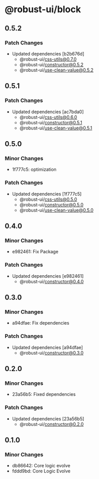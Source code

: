 # @robust-ui/block

## 0.5.2

### Patch Changes

- Updated dependencies [b2b676d]
  - @robust-ui/css-utils@0.7.0
  - @robust-ui/constructor@0.5.2
  - @robust-ui/use-clean-value@0.5.2

## 0.5.1

### Patch Changes

- Updated dependencies [ac7bda0]
  - @robust-ui/css-utils@0.6.0
  - @robust-ui/constructor@0.5.1
  - @robust-ui/use-clean-value@0.5.1

## 0.5.0

### Minor Changes

- 1f777c5: optimization

### Patch Changes

- Updated dependencies [1f777c5]
  - @robust-ui/css-utils@0.5.0
  - @robust-ui/constructor@0.5.0
  - @robust-ui/use-clean-value@0.5.0

## 0.4.0

### Minor Changes

- e982461: Fix Package

### Patch Changes

- Updated dependencies [e982461]
  - @robust-ui/constructor@0.4.0

## 0.3.0

### Minor Changes

- a94dfae: Fix dependencies

### Patch Changes

- Updated dependencies [a94dfae]
  - @robust-ui/constructor@0.3.0

## 0.2.0

### Minor Changes

- 23a56b5: Fixed dependencies

### Patch Changes

- Updated dependencies [23a56b5]
  - @robust-ui/constructor@0.2.0

## 0.1.0

### Minor Changes

- db86642: Core logic evolve
- fddd9bd: Core Logic Evolve
